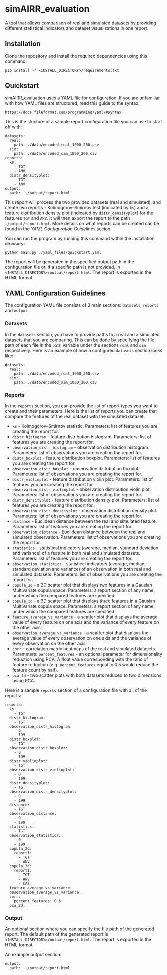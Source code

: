 # simAIRR_evaluation

A tool that allows comparison of real and simulated datasets by providing different statistical indicators and dataset visualizations in one report.

## Installation

Clone the repository and install the required dependencies using this command:

`pip install -r <INSTALL_DIRECTORY>/requirements.txt`

## Quickstart

simAIRR_evaluation uses a YAML file for configuration. If you are unfamiliar with how YAML files are structured, read this guide to the syntax:

`https://docs.fileformat.com/programming/yaml/#syntax`

This is the stucture of a sample report configuration file you can use to start off with:

```
datasets:
  real:
    path: ./data/encoded_real_1000_200.csv
  sim:
    path: ./data/encoded_sim_1000_200.csv
reports:
  ks:
    - TGT
    - ANV
  distr_densityplot:
    - TGT
    - ANV
output:
  path: './output/report.html'
```

This report will process the two provided datasets (real and simulated), and create two reports - Kolmogorov–Smirnov test (indicated by `ks`) and a feature distribution density plot (indicated by `distr_densityplot`) for the features `TGT` and `ANV`. It will then export the report to the path `./output/report.html`. More details on what reports can be created can be found in the *YAML Configuration Guidelines* secion.

You can run the program by running this command within the installation directory:

`python main.py ./yaml_files/quickstart.yaml`

The report will be generated in the specified output path in the configuration file or, if a specific path is not provided, in `<INSTALL_DIRECTORY>/output/report.html`. The report is exported in the HTML format.

## YAML Configuration Guidelines

The configuration YAML file consists of 3 main sections: `datasets`, `reports` and `output`.

### Datasets

In the `datasets` section, you have to provide paths to a real and a simulated datasets that you are comparing. This can be done by specifying the file path of each file in the `path` variable under the sections `real` and `sim` respectively. Here is an example of how a configured `datasets` section looks like:

```
datasets:
  real:
    path: ./data/encoded_real_1000_200.csv
  sim:
    path: ./data/encoded_sim_1000_200.csv
```

### Reports

In the `reports` section, you can provide the list of report types you want to create and their parameters. Here is the list of reports you can create that compare the features of the real dataset with the simulated dataset:

- `ks` - Kolmogorov–Smirnov statistic. Parameters: list of features you are creating the report for.
- `distr_histogram` - feature distribution histogram. Parameters: list of features you are creating the report for.
- `observation_distr_histogram` - observation distribution histogram. Parameters: list of observations you are creating the report for.
- `distr_boxplot` - feature distribution boxplot. Parameters: list of features you are creating the report for.
- `observation_distr_boxplot` - observation distribution boxplot. Parameters: list of observations you are creating the report for.
- `distr_violinplot` - feature distribution violin plot. Parameters: list of features you are creating the report for.
- `observation_distr_violinplot` - observation distribution violin plot. Parameters: list of observations you are creating the report for.
- `distr_densityplot` - feature distribution density plot. Parameters: list of features you are creating the report for.
- `observation_distr_densityplot` - observation distribution density plot. Parameters: list of observations you are creating the report for.
- `distance` - Euclidean distance between the real and simulated feature. Parameters: list of features you are creating the report for.
- `observation_distance` - Euclidean distance between the real and simulated observation. Parameters: list of observations you are creating the report for.
- `statistics` - statistical indicators (average, median, standard deviation and variance) of a feature in both real and simulated datasets. Parameters: list of features you are creating the report for.
- `observation_statistics` - statistical indicators (average, median, standard deviation and variance) of an observation in both real and simulated datasets. Parameters: list of observations you are creating the report for.
- `copula_2d` - a 2D scatter plot that displays two features in a Gausian Multivariate copula space. Parameters: a report section of any name, under which the compared features are specified.
- `copula_3d` - a 3D scatter plot that displays three features in a Gausian Multivariate copula space. Parameters: a report section of any name, under which the compared features are specified.
- `feature_average_vs_variance` - a scatter plot that displays the average value of every feature on one axis and the variance of every feature on the other axis.
- `observation_average_vs_variance` - a scatter plot that displays the average value of every observation on one axis and the variance of every observation on the other axis.
- `corr` - correlation matrix heatmaps of the real and simulated datasets. Parameters: `percent_features` - an optional parameter for dimensionality reduction using PCA. A float value corresponding with the ratio of feature reduction (e.g. `percent_features` equal to 0.5 would reduce the feature count by half). 
- `pca_2d` - two scatter plots with both datasets reduced to two dimensions using PCA.

Here is a sample `reports` section of a configuration file with all of the reports:

```
reports:
  ks:
    - TGT
  distr_histogram:
    - TGT
  observation_distr_histogram:
    - 0
    - 199
  distr_boxplot:
    - TGT
  observation_distr_boxplot:
    - 0
    - 199
  distr_violinplot:
    - TGT
  observation_distr_violinplot:
    - 0
    - 199
  distr_densityplot:
    - TGT
  observation_distr_densityplot:
    - 0
    - 199
  distance:
    - TGT
  observation_distance:
    - 0
    - 199
  statistics:
    - TGT
  observation_statistics:
    - 0
    - 199
  copula_2d:
    report1:
      - TGT
      - ANV
  copula_3d:
    report1:
      - TGT
      - ANV
      - CAS
  feature_average_vs_variance:
  observation_average_vs_variance:
  corr:
    percent_features: 0.6
  pca_2d:
```

### Output

An optional section where you can specify the file path of the generated report. The default path of the generated report is `<INSTALL_DIRECTORY>/output/report.html`. The report is exported in the HTML format.

An example output section:

```
output:
  path: './output/report.html'
```
